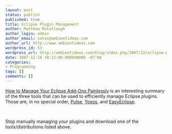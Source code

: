 ```yaml
---
layout: post
status: publish
published: true
title: Eclipse Plugin Management
author: Matthew McCullough
author_login: admin
author_email: sales@ambientideas.com
author_url: http://www.ambientideas.com
wordpress_id: 53
wordpress_url: http://ambientideas.com/blog/index.php/2007/12/eclipse-plugin-management/
date: 2007-12-16 10:13:00.000000000 -07:00
categories:
- Programming
tags: []
comments: []
---
```

<p><a href="http://www.grok-programming.com/2007/12/13/how-to-manage-your-eclipse-add-ons-painlessly/" target="_blank">How to Manage Your Eclipse Add-Ons Painlessly</a> is an interesting summary of the three tools that can be used to efficiently manage Eclipse plugins. Those are, in no special order, <a href="http://www.poweredbypulse.com/" target="_blank">Pulse</a>, <a href="http://www.yoxos.com/en/home.html" target="_blank">Yoxos</a>, and <a href="http://www.easyeclipse.org/site/home/" target="_blank">EasyEclipse</a>.</p><br /><p>Stop manually managing your plugins and download one of the tools/distributions listed above.</p><br /><br />
